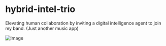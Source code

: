 # hybrid-intel-trio
Elevating human collaboration by inviting a digital intelligence agent to join my band. (Just another music app)

![Image](https://github.com/user-attachments/assets/09ce58c9-a4aa-4cb9-8c51-10a5a1af6345)
